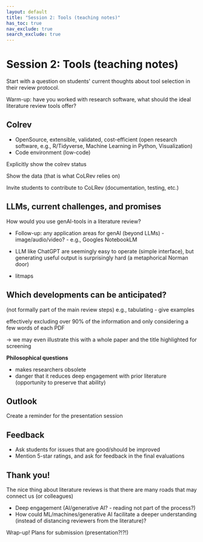 ```yaml
---
layout: default
title: "Session 2: Tools (teaching notes)"
has_toc: true
nav_exclude: true
search_exclude: true
---
```


# Session 2: Tools (teaching notes)

Start with a question on students' current thoughts about tool selection in their review protocol.

Warm-up: have you worked with research software, what should the ideal literature review tools offer?

<!-- Video: Covidence / HubMEta 

## Self-managed approach: Tools

mention asreview / the spiral model:
https://link.springer.com/article/10.1186/s13643-023-02421-z
-->

## Colrev

- OpenSource, extensible, validated, cost-efficient (open research software, e.g., R/Tidyverse, Machine Learning in Python, Visualization)
- Code environment (low-code)

<!-- 
Highlight that literature review data may be different from typical "reproducible research approaches". Why?
-> Explain the different properties (LRDM), Git
-->

Explicitly show the colrev status

Show the data (that is what CoLRev relies on)

Invite students to contribute to CoLRev (documentation, testing, etc.)

## LLMs, current challenges, and promises

How would you use genAI-tools in a literature review?

- Follow-up: any application areas for genAI (beyond LLMs) - image/audio/video? - e.g., Googles NotebookLM

- LLM like ChatGPT are seemingly easy to operate (simple interface), but generating useful output is surprisingly hard (a metaphorical Norman door)
- litmaps

## Which developments can be anticipated?

(not formally part of the main review steps)
 e.g., tabulating  - give examples 
 
effectively excluding over 90% of the information and only considering a few words of each PDF

-> we may even illustrate this with a whole paper and the title highlighted for screening

**Philosophical questions**

- makes researchers obsolete
- danger that it reduces deep engagement with prior literature (opportunity to preserve that ability)

## Outlook

Create a reminder for the presentation session

## Feedback

- Ask students for issues that are good/should be improved
- Mention 5-star ratings, and ask for feedback in the final evaluations

## Thank you!

The nice thing about literature reviews is that there are many roads that may connect us (or colleagues)

- Deep engagement (AI/generative AI? - reading not part of the process?)
- How could ML/machines/generative AI facilitate a deeper understanding (instead of distancing reviewers from the literature)?

Wrap-up! Plans for submission (presentation?!?!)